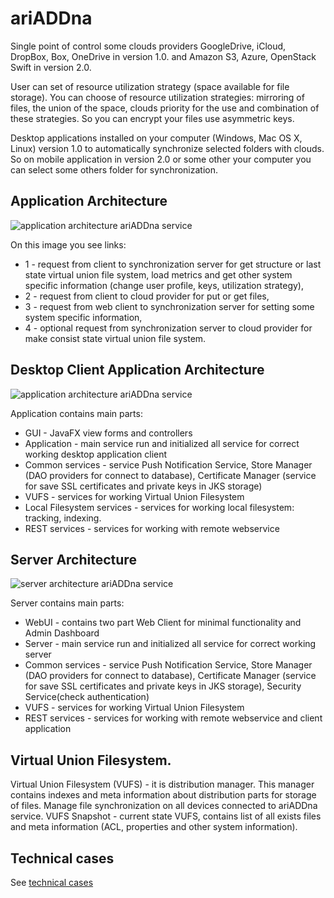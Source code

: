 # ariADDna

Single point of control some clouds providers GoogleDrive, iCloud, DropBox, Box, OneDrive in version 1.0. and Amazon S3, Azure, OpenStack Swift in version 2.0.

User can set of resource utilization strategy (space available for file storage). You can choose of resource utilization strategies: mirroring of files, the union of the space, clouds priority for the use and combination of these strategies. So you can encrypt your files use asymmetric keys.

Desktop applications installed on your computer (Windows, Mac OS X, Linux) version 1.0 to automatically synchronize selected folders with clouds. So on mobile application in version 2.0 or some other your computer you can select some others folder for synchronization.

## Application Architecture

![application architecture ariADDna service](https://github.com/StnetixDevTeam/ariADDna/blob/master/doc/images/Aplication%20Architecture%20ariADDna.png)

On this image you see links:
* 1 - request from client to synchronization server for get structure or last state virtual union file system, load metrics and get other system specific information (change user profile, keys, utilization strategy),
* 2 - request from client to cloud provider for put or get files,
* 3 - request from web client to synchronization server for setting some system specific information,
* 4 - optional request from synchronization server to cloud provider for make consist state virtual union file system.

## Desktop Client Application Architecture

![application architecture ariADDna service](https://github.com/StnetixDevTeam/ariADDna/blob/master/doc/images/Client%20Architecture.png)

Application contains main parts:
* GUI - JavaFX view forms and controllers
* Application - main service run and initialized all service for correct working desktop application client
* Common services - service Push Notification Service, Store Manager (DAO providers for connect to database), Certificate Manager (service for save SSL certificates and private keys in JKS storage)
* VUFS - services for working Virtual Union Filesystem
* Local Filesystem services - services for working local filesystem: tracking, indexing.
* REST services - services for working with remote webservice

## Server Architecture

![server architecture ariADDna service](https://github.com/StnetixDevTeam/ariADDna/blob/master/doc/images/Server%20Architecture.png)

Server contains main parts:
* WebUI - contains two part Web Client for minimal functionality and Admin Dashboard
* Server - main service run and initialized all service for correct working server
* Common services - service Push Notification Service, Store Manager (DAO providers for connect to database), Certificate Manager (service for save SSL certificates and private keys in JKS storage), Security Service(check authentication)
* VUFS - services for working Virtual Union Filesystem
* REST services - services for working with remote webservice and client application

## Virtual Union Filesystem.

Virtual Union Filesystem (VUFS) - it is distribution manager. This manager contains indexes and meta information about distribution parts for storage of files. Manage file synchronization on all devices connected to ariADDna service.
VUFS Snapshot - current state VUFS, contains list of all exists files and meta information (ACL, properties and other system information).

## Technical cases

See [technical cases](https://github.com/StnetixDevTeam/ariADDna/tree/master/doc/TechnicalCases.md)